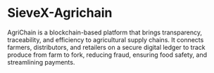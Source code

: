 # SieveX-Agrichain
AgriChain is a blockchain-based platform that brings transparency, traceability, and efficiency to agricultural supply chains. It connects farmers, distributors, and retailers on a secure digital ledger to track produce from farm to fork, reducing fraud, ensuring food safety, and streamlining payments.
